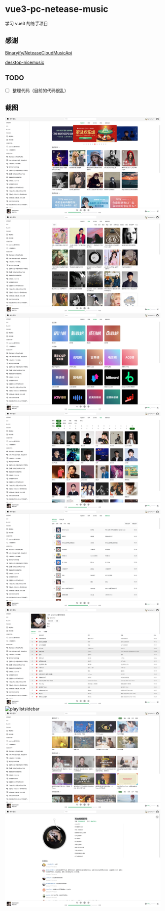 # vue3-pc-netease-music

学习 vue3 的练手项目

## 感谢

[Binaryify/NeteaseCloudMusicApi](https://github.com/Binaryify/NeteaseCloudMusicApi)

[desktop-nicemusic](https://gitee.com/lxhcool/desktop-nicemusic)

## TODO

- [ ] 整理代码（目前的代码很乱）

## 截图

![home](/assets/home.png)
![playlist](/assets/playlist.png)
![rank](/assets/rank.png)
![artist](/assets/artist.png)
![top](/assets/top.png)
![playlistdetail](/assets/playlistdetail.png)
![playlistsidebar](/assets/playlistsidebar.png)
![mv](/assets/mv.png)
![playingpage](/assets/playingpage.png)

